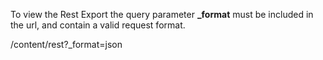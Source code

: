 To view the Rest Export the query parameter **\_format** must be included in the url, and contain a valid request format. 

/content/rest?\_format=json